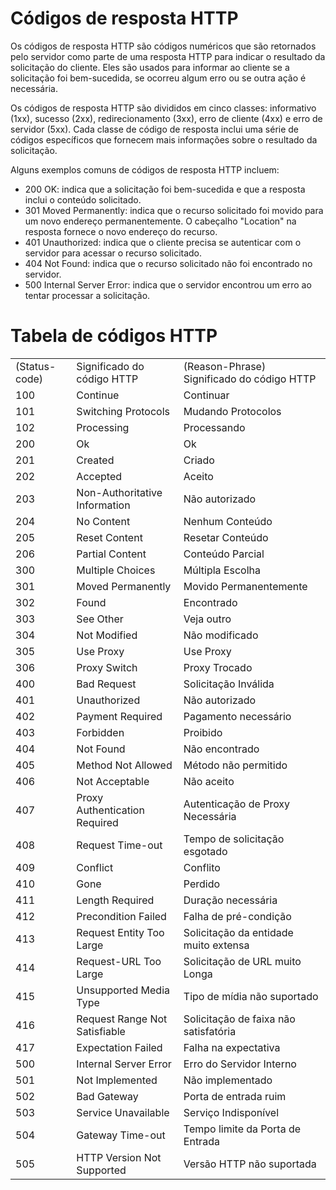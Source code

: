 # Códigos de resposta HTTP

Os códigos de resposta HTTP são códigos numéricos que são retornados pelo servidor como parte de uma resposta HTTP para indicar o resultado da solicitação do cliente. Eles são usados para informar ao cliente se a solicitação foi bem-sucedida, se ocorreu algum erro ou se outra ação é necessária.

Os códigos de resposta HTTP são divididos em cinco classes: informativo (1xx), sucesso (2xx), redirecionamento (3xx), erro de cliente (4xx) e erro de servidor (5xx). Cada classe de código de resposta inclui uma série de códigos específicos que fornecem mais informações sobre o resultado da solicitação.

Alguns exemplos comuns de códigos de resposta HTTP incluem:

- 200 OK: indica que a solicitação foi bem-sucedida e que a resposta inclui o conteúdo solicitado.
- 301 Moved Permanently: indica que o recurso solicitado foi movido para um novo endereço permanentemente. O cabeçalho "Location" na resposta fornece o novo endereço do recurso.
- 401 Unauthorized: indica que o cliente precisa se autenticar com o servidor para acessar o recurso solicitado.
- 404 Not Found: indica que o recurso solicitado não foi encontrado no servidor.
- 500 Internal Server Error: indica que o servidor encontrou um erro ao tentar processar a solicitação.

# Tabela de códigos HTTP

<table>
<tr><td>(Status-code)</td><td>Significado do código HTTP</td><td>(Reason-Phrase)	Significado do código HTTP</td></tr>
<tr><td>100</td><td>Continue</td><td>Continuar</td></tr>
<tr><td>101</td><td>Switching Protocols</td><td>Mudando Protocolos</td></tr>
<tr><td>102</td><td>Processing</td><td>Processando</td></tr>
<tr><td>200</td><td>Ok</td><td>Ok</td></tr>
<tr><td>201</td><td>Created</td><td>Criado</td></tr>
<tr><td>202</td><td>Accepted</td><td>Aceito</td></tr>
<tr><td>203</td><td>Non-Authoritative Information</td><td>Não autorizado</td></tr>
<tr><td>204</td><td>No Content</td><td>Nenhum Conteúdo</td></tr>
<tr><td>205</td><td>Reset Content</td><td>Resetar Conteúdo</td></tr>
<tr><td>206</td><td>Partial Content</td><td>Conteúdo Parcial</td></tr>
<tr><td>300</td><td>Multiple Choices</td><td>Múltipla Escolha</td></tr>
<tr><td>301</td><td>Moved Permanently</td><td>Movido Permanentemente</td></tr>
<tr><td>302</td><td>Found</td><td>Encontrado</td></tr>
<tr><td>303</td><td>See Other</td><td>Veja outro</td></tr>
<tr><td>304</td><td>Not Modified</td><td>Não modificado</td></tr>
<tr><td>305</td><td>Use Proxy</td><td>Use Proxy</td></tr>
<tr><td>306</td><td>Proxy Switch</td><td>Proxy Trocado</td></tr>
<tr><td>400</td><td>Bad Request</td><td>Solicitação Inválida</td></tr>
<tr><td>401</td><td>Unauthorized</td><td>Não autorizado</td></tr>
<tr><td>402</td><td>Payment Required</td><td>Pagamento necessário</td></tr>
<tr><td>403</td><td>Forbidden</td><td>Proibido</td></tr>
<tr><td>404</td><td>Not Found</td><td>Não encontrado</td></tr>
<tr><td>405</td><td>Method Not Allowed</td><td>Método não permitido</td></tr>
<tr><td>406</td><td>Not Acceptable</td><td>Não aceito</td></tr>
<tr><td>407</td><td>Proxy Authentication Required</td><td>Autenticação de Proxy Necessária</td></tr>
<tr><td>408</td><td>Request Time-out</td><td>Tempo de solicitação esgotado</td></tr>
<tr><td>409</td><td>Conflict</td><td>Conflito</td></tr>
<tr><td>410</td><td>Gone</td><td>Perdido</td></tr>
<tr><td>411</td><td>Length Required</td><td>Duração necessária</td></tr>
<tr><td>412</td><td>Precondition Failed</td><td>Falha de pré-condição</td></tr>
<tr><td>413</td><td>Request Entity Too Large</td><td>Solicitação da entidade muito extensa</td></tr>
<tr><td>414</td><td>Request-URL Too Large</td><td>Solicitação de URL muito Longa</td></tr>
<tr><td>415</td><td>Unsupported Media Type</td><td>Tipo de mídia não suportado</td></tr>
<tr><td>416</td><td>Request Range Not Satisfiable</td><td>Solicitação de faixa não satisfatória</td></tr>
<tr><td>417</td><td>Expectation Failed</td><td>Falha na expectativa</td></tr>
<tr><td>500</td><td>Internal Server Error</td><td>Erro do Servidor Interno</td></tr>
<tr><td>501</td><td>Not Implemented</td><td>Não implementado</td></tr>
<tr><td>502</td><td>Bad Gateway</td><td>Porta de entrada ruim</td></tr>
<tr><td>503</td><td>Service Unavailable</td><td>Serviço Indisponível</td></tr>
<tr><td>504</td><td>Gateway Time-out</td><td>Tempo limite da Porta de Entrada</td></tr>
<tr><td>505</td><td>HTTP Version Not Supported</td><td>Versão HTTP não suportada</td></tr>
</table>